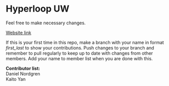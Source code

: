 # Hyperloop UW

Feel free to make necessary changes.  

[Website link](https://www.uwhyperloop.com/)  

If this is your first time in this repo, make a branch with your name in format *first_last* to show your contributions. Push changes to your branch and remember to pull regularly to keep up to date with changes from other members. Add your name to member list when you are done with this.

**Contributor list:**   
Daniel Nordgren  
Kaito Yan







